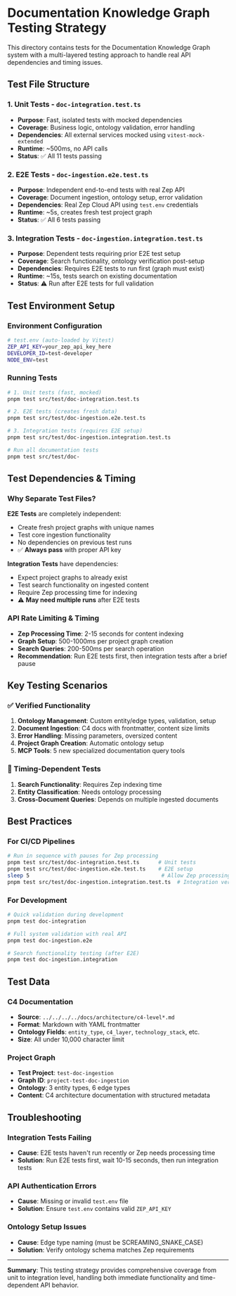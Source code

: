 # Documentation Knowledge Graph Testing Strategy

This directory contains tests for the Documentation Knowledge Graph system with a multi-layered testing approach to handle real API dependencies and timing issues.

## Test File Structure

### 1. **Unit Tests** - `doc-integration.test.ts`
- **Purpose**: Fast, isolated tests with mocked dependencies
- **Coverage**: Business logic, ontology validation, error handling
- **Dependencies**: All external services mocked using `vitest-mock-extended`
- **Runtime**: ~500ms, no API calls
- **Status**: ✅ All 11 tests passing

### 2. **E2E Tests** - `doc-ingestion.e2e.test.ts`
- **Purpose**: Independent end-to-end tests with real Zep API
- **Coverage**: Document ingestion, ontology setup, error validation
- **Dependencies**: Real Zep Cloud API using `test.env` credentials
- **Runtime**: ~5s, creates fresh test project graph
- **Status**: ✅ All 6 tests passing

### 3. **Integration Tests** - `doc-ingestion.integration.test.ts`
- **Purpose**: Dependent tests requiring prior E2E test setup
- **Coverage**: Search functionality, ontology verification post-setup
- **Dependencies**: Requires E2E tests to run first (graph must exist)
- **Runtime**: ~15s, tests search on existing documentation
- **Status**: ⚠️ Run after E2E tests for full validation

## Test Environment Setup

### Environment Configuration
```bash
# test.env (auto-loaded by Vitest)
ZEP_API_KEY=your_zep_api_key_here
DEVELOPER_ID=test-developer
NODE_ENV=test
```

### Running Tests

```bash
# 1. Unit tests (fast, mocked)
pnpm test src/test/doc-integration.test.ts

# 2. E2E tests (creates fresh data)
pnpm test src/test/doc-ingestion.e2e.test.ts

# 3. Integration tests (requires E2E setup)
pnpm test src/test/doc-ingestion.integration.test.ts

# Run all documentation tests
pnpm test src/test/doc-
```

## Test Dependencies & Timing

### Why Separate Test Files?

**E2E Tests** are completely independent:
- Create fresh project graphs with unique names
- Test core ingestion functionality
- No dependencies on previous test runs
- ✅ **Always pass** with proper API key

**Integration Tests** have dependencies:
- Expect project graphs to already exist
- Test search functionality on ingested content
- Require Zep processing time for indexing
- ⚠️ **May need multiple runs** after E2E tests

### API Rate Limiting & Timing
- **Zep Processing Time**: 2-15 seconds for content indexing
- **Graph Setup**: 500-1000ms per project graph creation
- **Search Queries**: 200-500ms per search operation
- **Recommendation**: Run E2E tests first, then integration tests after a brief pause

## Key Testing Scenarios

### ✅ Verified Functionality
1. **Ontology Management**: Custom entity/edge types, validation, setup
2. **Document Ingestion**: C4 docs with frontmatter, content size limits
3. **Error Handling**: Missing parameters, oversized content
4. **Project Graph Creation**: Automatic ontology setup
5. **MCP Tools**: 5 new specialized documentation query tools

### 🔄 Timing-Dependent Tests
1. **Search Functionality**: Requires Zep indexing time
2. **Entity Classification**: Needs ontology processing
3. **Cross-Document Queries**: Depends on multiple ingested documents

## Best Practices

### For CI/CD Pipelines
```bash
# Run in sequence with pauses for Zep processing
pnpm test src/test/doc-integration.test.ts      # Unit tests
pnpm test src/test/doc-ingestion.e2e.test.ts    # E2E setup
sleep 5                                          # Allow Zep processing
pnpm test src/test/doc-ingestion.integration.test.ts  # Integration verification
```

### For Development
```bash
# Quick validation during development
pnpm test doc-integration

# Full system validation with real API
pnpm test doc-ingestion.e2e

# Search functionality testing (after E2E)
pnpm test doc-ingestion.integration
```

## Test Data

### C4 Documentation
- **Source**: `../../../../docs/architecture/c4-level*.md`
- **Format**: Markdown with YAML frontmatter
- **Ontology Fields**: `entity_type`, `c4_layer`, `technology_stack`, etc.
- **Size**: All under 10,000 character limit

### Project Graph
- **Test Project**: `test-doc-ingestion`
- **Graph ID**: `project-test-doc-ingestion`
- **Ontology**: 3 entity types, 6 edge types
- **Content**: C4 architecture documentation with structured metadata

## Troubleshooting

### Integration Tests Failing
- **Cause**: E2E tests haven't run recently or Zep needs processing time
- **Solution**: Run E2E tests first, wait 10-15 seconds, then run integration tests

### API Authentication Errors
- **Cause**: Missing or invalid `test.env` file
- **Solution**: Ensure `test.env` contains valid `ZEP_API_KEY`

### Ontology Setup Issues
- **Cause**: Edge type naming (must be SCREAMING_SNAKE_CASE)
- **Solution**: Verify ontology schema matches Zep requirements

---

**Summary**: This testing strategy provides comprehensive coverage from unit to integration level, handling both immediate functionality and time-dependent API behavior.